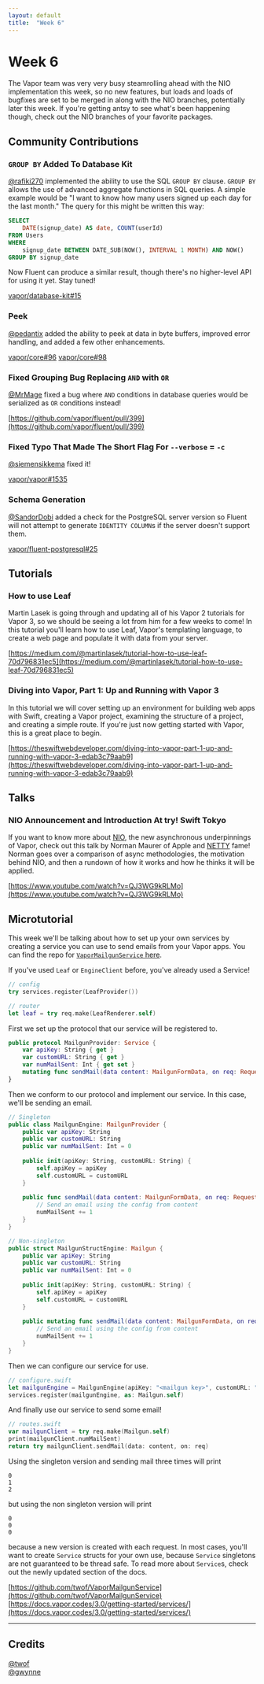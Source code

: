```yaml
---
layout: default
title:  "Week 6"
---
```

# Week 6
The Vapor team was very very busy steamrolling ahead with the NIO implementation this week, so no new features, but loads and loads of bugfixes are set to be merged in along with the NIO branches, potentially later this week. If you're getting antsy to see what's been happening though, check out the NIO branches of your favorite packages.

## Community Contributions

### `GROUP BY` Added To Database Kit
[@rafiki270](https://github.com/rafiki270) implemented the ability to use the SQL `GROUP BY` clause. `GROUP BY` allows the use of advanced aggregate functions in SQL queries. A simple example would be "I want to know how many users signed up each day for the last month." The query for this might be written this way:

```sql
SELECT
    DATE(signup_date) AS date, COUNT(userId)
FROM Users
WHERE
    signup_date BETWEEN DATE_SUB(NOW(), INTERVAL 1 MONTH) AND NOW()
GROUP BY signup_date
```

Now Fluent can produce a similar result, though there's no higher-level API for using it yet. Stay tuned!

[vapor/database-kit#15](https://github.com/vapor/database-kit/pull/15)

### Peek
[@pedantix](https://github.com/pedantix) added the ability to peek at data in byte buffers, improved error handling, and added a few other enhancements.

[vapor/core#96](https://github.com/vapor/core/pull/96)
[vapor/core#98](https://github.com/vapor/core/pull/98)

### Fixed Grouping Bug Replacing `AND` with `OR`
[@MrMage](https://github.com/MrMage) fixed a bug where `AND` conditions in database queries would be serialized as `OR` conditions instead!

[https://github.com/vapor/fluent/pull/399](https://github.com/vapor/fluent/pull/399)

### Fixed Typo That Made The Short Flag For `--verbose` = `-c`
[@siemensikkema](https://github.com/siemensikkema) fixed it!

[vapor/vapor#1535](https://github.com/vapor/vapor/pull/1535/files)

### Schema Generation
[@SandorDobi](https://github.com/SandorDobi) added a check for the PostgreSQL server version so Fluent will not attempt to generate `IDENTITY COLUMN`s if the server doesn't support them.

[vapor/fluent-postgresql#25](https://github.com/vapor/fluent-postgresql/pull/25)

## Tutorials

### How to use Leaf
Martin Lasek is going through and updating all of his Vapor 2 tutorials for Vapor 3, so we should be seeing a lot from him for a few weeks to come! In this tutorial you'll learn how to use Leaf, Vapor's templating language, to create a web page and populate it with data from your server.

[https://medium.com/@martinlasek/tutorial-how-to-use-leaf-70d796831ec5](https://medium.com/@martinlasek/tutorial-how-to-use-leaf-70d796831ec5)

### Diving into Vapor, Part 1: Up and Running with Vapor 3
In this tutorial we will cover setting up an environment for building web apps with Swift, creating a Vapor project, examining the structure of a project, and creating a simple route. If you're just now getting started with Vapor, this is a great place to begin.

[https://theswiftwebdeveloper.com/diving-into-vapor-part-1-up-and-running-with-vapor-3-edab3c79aab9](https://theswiftwebdeveloper.com/diving-into-vapor-part-1-up-and-running-with-vapor-3-edab3c79aab9)

## Talks

### NIO Announcement and Introduction At try! Swift Tokyo
If you want to know more about [NIO](https://github.com/apple/swift-nio), the new asynchronous underpinnings of Vapor, check out this talk by Norman Maurer of Apple and [NETTY](https://netty.io/) fame! Norman goes over a comparison of async methodologies, the motivation behind NIO, and then a rundown of how it works and how he thinks it will be applied.

[https://www.youtube.com/watch?v=QJ3WG9kRLMo](https://www.youtube.com/watch?v=QJ3WG9kRLMo)

## Microtutorial
This week we'll be talking about how to set up your own services by creating a service you can use to send emails from your Vapor apps. You can find the repo for [`VaporMailgunService` here](https://github.com/twof/VaporMailgunService).

If you've used `Leaf` or `EngineClient` before, you've already used a Service!

```swift
// config
try services.register(LeafProvider())

// router
let leaf = try req.make(LeafRenderer.self)
```

First we set up the protocol that our service will be registered to.
```swift
public protocol MailgunProvider: Service {
    var apiKey: String { get }
    var customURL: String { get }
    var numMailSent: Int { get set }
    mutating func sendMail(data content: MailgunFormData, on req: Request) throws -> Future<Response>
}
```

Then we conform to our protocol and implement our service. In this case, we'll be sending an email.
```swift
// Singleton
public class MailgunEngine: MailgunProvider {
    public var apiKey: String
    public var customURL: String
    public var numMailSent: Int = 0
    
    public init(apiKey: String, customURL: String) {
        self.apiKey = apiKey
        self.customURL = customURL
    }
    
    public func sendMail(data content: MailgunFormData, on req: Request) throws -> Future<Response> {
        // Send an email using the config from content
        numMailSent += 1
    }
}

// Non-singleton
public struct MailgunStructEngine: Mailgun {
    public var apiKey: String
    public var customURL: String
    public var numMailSent: Int = 0
    
    public init(apiKey: String, customURL: String) {
        self.apiKey = apiKey
        self.customURL = customURL
    }
    
    public mutating func sendMail(data content: MailgunFormData, on req: Request) throws -> Future<Response> {
        // Send an email using the config from content
        numMailSent += 1
    }
}
```

Then we can configure our service for use.
```swift
// configure.swift
let mailgunEngine = MailgunEngine(apiKey: "<mailgun key>", customURL: "mg.example.com")
services.register(mailgunEngine, as: Mailgun.self)
```

And finally use our service to send some email!
```swift
// routes.swift 
var mailgunClient = try req.make(Mailgun.self)
print(mailgunClient.numMailSent)
return try mailgunClient.sendMail(data: content, on: req)
```
Using the singleton version and sending mail three times will print 

```
0
1
2
```
but using the non singleton version will print
```
0
0
0
```
because a new version is created with each request. In most cases, you'll want to create `Service` structs for your own use, because `Service` singletons are not guaranteed to be thread safe. To read more about `Service`s, check out the newly updated section of the docs.

[https://github.com/twof/VaporMailgunService](https://github.com/twof/VaporMailgunService)
[https://docs.vapor.codes/3.0/getting-started/services/](https://docs.vapor.codes/3.0/getting-started/services/)


***
## Credits 
[@twof](https://github.com/twof)  
[@gwynne](https://github.com/gwynne)
